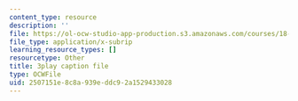 ```yaml
---
content_type: resource
description: ''
file: https://ol-ocw-studio-app-production.s3.amazonaws.com/courses/18-01sc-single-variable-calculus-fall-2010/2507151e8c8a939eddc92a1529433028_4sTKcvYMNxk.srt
file_type: application/x-subrip
learning_resource_types: []
resourcetype: Other
title: 3play caption file
type: OCWFile
uid: 2507151e-8c8a-939e-ddc9-2a1529433028
---
```

